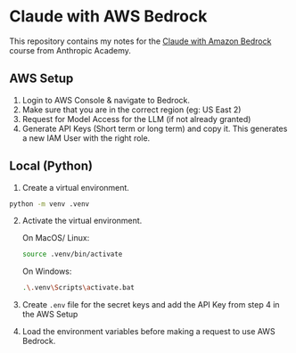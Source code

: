 # Claude with AWS Bedrock

This repository contains my notes for the [Claude with Amazon Bedrock](https://anthropic.skilljar.com/claude-in-amazon-bedrock) course from Anthropic Academy.

## AWS Setup

1. Login to AWS Console & navigate to Bedrock.
2. Make sure that you are in the correct region (eg: US East 2)
3. Request for Model Access for the LLM (if not already granted)
4. Generate API Keys (Short term or long term) and copy it.
   This generates a new IAM User with the right role.

## Local (Python)

1. Create a virtual environment.
```bash
python -m venv .venv
```
2. Activate the virtual environment.

    On MacOS/ Linux:
    ```bash
    source .venv/bin/activate
    ```
    On Windows:
    ```bash
    .\.venv\Scripts\activate.bat
    ```
3. Create `.env` file for the secret keys and add the API Key from step 4 in the AWS Setup
4. Load the environment variables before making a request to use AWS Bedrock.
